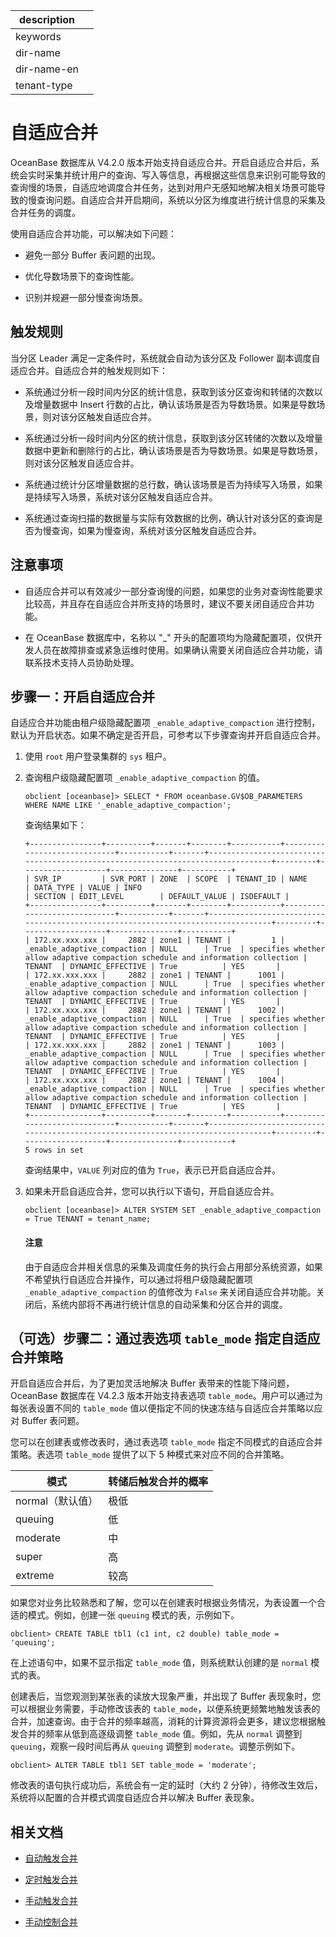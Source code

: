 |description||
|---|---|
|keywords||
|dir-name||
|dir-name-en||
|tenant-type||

# 自适应合并

OceanBase 数据库从 V4.2.0 版本开始支持自适应合并。开启自适应合并后，系统会实时采集并统计用户的查询、写入等信息，再根据这些信息来识别可能导致的查询慢的场景，自适应地调度合并任务，达到对用户无感知地解决相关场景可能导致的慢查询问题。自适应合并开启期间，系统以分区为维度进行统计信息的采集及合并任务的调度。

使用自适应合并功能，可以解决如下问题：

* 避免一部分 Buffer 表问题的出现。

* 优化导数场景下的查询性能。

* 识别并规避一部分慢查询场景。

## 触发规则

当分区 Leader 满足一定条件时，系统就会自动为该分区及 Follower 副本调度自适应合并。自适应合并的触发规则如下：

* 系统通过分析一段时间内分区的统计信息，获取到该分区查询和转储的次数以及增量数据中 Insert 行数的占比，确认该场景是否为导数场景。如果是导数场景，则对该分区触发自适应合并。

* 系统通过分析一段时间内分区的统计信息，获取到该分区转储的次数以及增量数据中更新和删除行的占比，确认该场景是否为导数场景。如果是导数场景，则对该分区触发自适应合并。

* 系统通过统计分区增量数据的总行数，确认该场景是否为持续写入场景，如果是持续写入场景，系统对该分区触发自适应合并。

* 系统通过查询扫描的数据量与实际有效数据的比例，确认针对该分区的查询是否为慢查询，如果为慢查询，系统对该分区触发自适应合并。

## 注意事项

* 自适应合并可以有效减少一部分查询慢的问题，如果您的业务对查询性能要求比较高，并且存在自适应合并所支持的场景时，建议不要关闭自适应合并功能。

* 在 OceanBase 数据库中，名称以 "_" 开头的配置项均为隐藏配置项，仅供开发人员在故障排查或紧急运维时使用。如果确认需要关闭自适应合并功能，请联系技术支持人员协助处理。

## 步骤一：开启自适应合并

自适应合并功能由租户级隐藏配置项 `_enable_adaptive_compaction` 进行控制，默认为开启状态。如果不确定是否开启，可参考以下步骤查询并开启自适应合并。

1. 使用 `root` 用户登录集群的 `sys` 租户。

2. 查询租户级隐藏配置项 `_enable_adaptive_compaction` 的值。

    ```shell
    obclient [oceanbase]> SELECT * FROM oceanbase.GV$OB_PARAMETERS WHERE NAME LIKE '_enable_adaptive_compaction';
    ```

    查询结果如下：

    ```shell
    +----------------+----------+-------+--------+-----------+-----------------------------+-----------+-------+---------------------------------------------------------------------------------+---------+-------------------+---------------+-----------+
    | SVR_IP         | SVR_PORT | ZONE  | SCOPE  | TENANT_ID | NAME                        | DATA_TYPE | VALUE | INFO                                                                            | SECTION | EDIT_LEVEL        | DEFAULT_VALUE | ISDEFAULT |
    +----------------+----------+-------+--------+-----------+-----------------------------+-----------+-------+---------------------------------------------------------------------------------+---------+-------------------+---------------+-----------+
    | 172.xx.xxx.xxx |     2882 | zone1 | TENANT |         1 | _enable_adaptive_compaction | NULL      | True  | specifies whether allow adaptive compaction schedule and information collection | TENANT  | DYNAMIC_EFFECTIVE | True          | YES       |
    | 172.xx.xxx.xxx |     2882 | zone1 | TENANT |      1001 | _enable_adaptive_compaction | NULL      | True  | specifies whether allow adaptive compaction schedule and information collection | TENANT  | DYNAMIC_EFFECTIVE | True          | YES       |
    | 172.xx.xxx.xxx |     2882 | zone1 | TENANT |      1002 | _enable_adaptive_compaction | NULL      | True  | specifies whether allow adaptive compaction schedule and information collection | TENANT  | DYNAMIC_EFFECTIVE | True          | YES       |
    | 172.xx.xxx.xxx |     2882 | zone1 | TENANT |      1003 | _enable_adaptive_compaction | NULL      | True  | specifies whether allow adaptive compaction schedule and information collection | TENANT  | DYNAMIC_EFFECTIVE | True          | YES       |
    | 172.xx.xxx.xxx |     2882 | zone1 | TENANT |      1004 | _enable_adaptive_compaction | NULL      | True  | specifies whether allow adaptive compaction schedule and information collection | TENANT  | DYNAMIC_EFFECTIVE | True          | YES       |
    +----------------+----------+-------+--------+-----------+-----------------------------+-----------+-------+---------------------------------------------------------------------------------+---------+-------------------+---------------+-----------+
    5 rows in set
    ```

    查询结果中，`VALUE` 列对应的值为 `True`，表示已开启自适应合并。

3. 如果未开启自适应合并，您可以执行以下语句，开启自适应合并。

    ```shell
    obclient [oceanbase]> ALTER SYSTEM SET _enable_adaptive_compaction = True TENANT = tenant_name;
    ```

    <main id="notice" type='notice'>
    <h4>注意</h4>
    <p>由于自适应合并相关信息的采集及调度任务的执行会占用部分系统资源，如果不希望执行自适应合并操作，可以通过将租户级隐藏配置项 <code>_enable_adaptive_compaction</code> 的值修改为 <code>False</code> 来关闭自适应合并功能。关闭后，系统内部将不再进行统计信息的自动采集和分区合并的调度。</p>
    </main>
        
## （可选）步骤二：通过表选项 `table_mode` 指定自适应合并策略

开启自适应合并后，为了更加灵活地解决 Buffer 表带来的性能下降问题，OceanBase 数据库在 V4.2.3 版本开始支持表选项 `table_mode`。用户可以通过为每张表设置不同的 `table_mode` 值以便指定不同的快速冻结与自适应合并策略以应对 Buffer 表问题。

您可以在创建表或修改表时，通过表选项 `table_mode` 指定不同模式的自适应合并策略。表选项 `table_mode` 提供了以下 5 种模式来对应不同的合并策略。

| 模式           | 转储后触发合并的概率 | 
|----------------|--------------------|
| normal（默认值）| 极低	              |
| queuing	       | 低                  |
| moderate	     | 中	                 |
| super	         | 高                  |
| extreme	       | 较高	               |

如果您对业务比较熟悉和了解，您可以在创建表时根据业务情况，为表设置一个合适的模式。例如，创建一张 `queuing` 模式的表，示例如下。

```shell
obclient> CREATE TABLE tbl1 (c1 int, c2 double) table_mode = 'queuing';
```

在上述语句中，如果不显示指定 `table_mode` 值，则系统默认创建的是 `normal` 模式的表。

创建表后，当您观测到某张表的读放大现象严重，并出现了 Buffer 表现象时，您可以根据业务需要，手动修改该表的 `table_mode`，以便系统更频繁地触发该表的合并，加速查询。由于合并的频率越高，消耗的计算资源将会更多，建议您根据触发合并的频率从低到高逐级调整 `table_mode` 值。例如，先从 `normal` 调整到 `queuing`，观察一段时间后再从 `queuing` 调整到 `moderate`。调整示例如下。

```shell
obclient> ALTER TABLE tbl1 SET table_mode = 'moderate';
```
  
修改表的语句执行成功后，系统会有一定的延时（大约 2 分钟），待修改生效后，系统将以配置的合并模式调度自适应合并以解决 Buffer 表现象。

## 相关文档

* [自动触发合并](../200.merge-management/200.automatic-merge-triggering.md)

* [定时触发合并](../200.merge-management/300.scheduled-trigger-merge.md)

* [手动触发合并](../200.merge-management/400.manually-trigger-a-merge.md)

* [手动控制合并](../200.merge-management/500.manually-control-a-merge.md)
